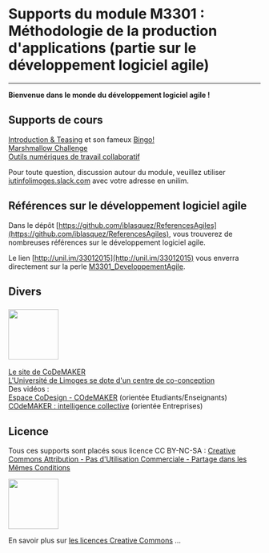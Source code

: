 # Supports du module M3301 : Méthodologie de la production d'applications (partie sur le développement logiciel agile)
---

**Bienvenue dans le monde du développement logiciel agile !**

## Supports de cours

[Introduction & Teasing](1_IntroM3301.pdf) et son fameux [Bingo!](1_Bingo.pdf)   
[Marshmallow Challenge](1_MarshmallowChallenge.pdf)  
[Outils numériques de travail collaboratif](2_PresentationOutilsTravailCollaboratif.pdf)  


Pour toute question, discussion autour du module, veuillez utiliser [iutinfolimoges.slack.com](https://iutinfolimoges.slack.com/) avec votre adresse en unilim.


## Références sur le développement logiciel agile

Dans le dépôt [https://github.com/iblasquez/ReferencesAgiles](https://github.com/iblasquez/ReferencesAgiles), vous trouverez de nombreuses références sur le développement logiciel agile.

Le lien [http://unil.im/33012015](http://unil.im/33012015) vous enverra directement sur la perle [M3301_DeveloppementAgile](http://unil.im/33012015).



## Divers

### <img src="http://www.unilim.fr/wp-content/uploads/sites/8/2015/10/COde-long-rvb.png" width="100"> 
[Le site de CoDeMAKER](https://fondation.unilim.fr/codemaker/)  
[L'Université de Limoges se dote d'un centre de co-conception](http://www.unilim.fr/vous-etes/entreprise/centre-de-co-conception/)   
Des vidéos :  
[Espace CoDesign - COdeMAKER](https://www.youtube.com/watch?v=9JrOW1Le1uk) (orientée Etudiants/Enseignants)  
[COdeMAKER : intelligence collective](https://www.youtube.com/watch?v=BzOtUVwFRcU) (orientée Entreprises)

Licence
-------

Tous ces supports sont placés sous licence CC BY-NC-SA :  [Creative Commons
Attribution - Pas d'Utilisation Commerciale - Partage dans les Mêmes Conditions](https://creativecommons.org/licenses/by-nc-sa/4.0/)

<img src="https://licensebuttons.net/l/by-nc-sa/3.0/88x31.png" width="100">

En savoir plus sur [les licences Creative Commons](https://creativecommons.org/licenses/?lang=fr-FR) ...

